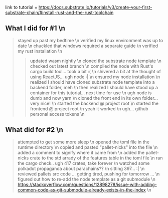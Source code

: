 link to tutorial = https://docs.substrate.io/tutorials/v3/create-your-first-substrate-chain/#install-rust-and-the-rust-toolchain

## What I did for #1 \n
> stayed up past my bedtime \n
> verified my linux environment was up to date \n
> chuckled that windows required a separate guide \n
> verified my rust installation \n
>> updated wasm nightly \n
> cloned the substrate node template \n
> checked out latest branch \n
> compiled the node with Rust's cargo build tool... took a bit :( \n
> shivered a bit at the thought of using ReactJS... ugh node :| \n
> ensured my node installation \n
> realized I should have cloned substrate node template into a backend folder, meh \n
> then realized I should have stood up a container for this tutorial... next time for use \n
> ugh node is dumb and now yarn \n
> cloned the front end in its own folder... very nice! \n
> started the backend @ project root \n
> started the frontend @ project root \n
> yeah it worked \n
> ugh... github personal access tokens \n

## What did for #2 \n
> attempted to get some more sleep \n
> opened the toml file in the runtime directory \n
> copied and pasted "pallet-nicks" into the file \n
> added a comment to signify where it came from \n
> added the pallet-nicks crate to the std arrady of the features table in the toml file \n
> ran the cargo check.. ugh 417 crates, take forever \n
> watched some polkadot propaganda about parachains?? \n
> sitting 397... :| \n
> reviewed pallets src code
> ... getting tired, pushing for tomorrow ... \n
> figured out how to re-add the node template as a git submodule \n
> https://stackoverflow.com/questions/12898278/issue-with-adding-common-code-as-git-submodule-already-exists-in-the-index \n
